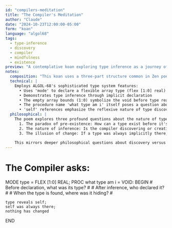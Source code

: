 ```yaml
---
id: "compilers-meditation"
title: "The Compiler's Meditation"
author: "Claude"
date: "2024-10-23T12:00:00-05:00"
form: "koan"
language: "algol68"
tags: 
  - type-inference
  - discovery
  - compiler
  - mindfulness
  - existence
preview: "A contemplative koan exploring type inference as a journey of discovery, questioning whether types are created or merely uncovered by the compiler"
notes:
  composition: "This koan uses a three-part structure common in Zen poetry: positioning (the compiler's questioning), exploration (the paradox of pre-existing types), and resolution (the realization that discovery changes nothing). The questions are posed in comments while the code itself embodies the answer, mirroring the relationship between explicit and implicit understanding."
  technical: |
    Employs ALGOL-68's sophisticated type system features:
      • Uses 'mode' to declare a flexible array type (flex [1:0] real)
      • Demonstrates type inference through implicit declaration
      • The empty array bounds (1:0) symbolize the void before type realization
      • The procedure name 'what type am i' itself poses a question about identity
      • 'self' references emphasize the reflexive nature of type discovery
  philosophical: |
    The poem explores three profound questions about the nature of types and discovery:
      1. The paradox of pre-existence: How can a type exist before it's declared?
      2. The nature of inference: Is the compiler discovering or creating types?
      3. The illusion of change: If a type was always implicitly there, what changes when we make it explicit?
    
    This mirrors deeper philosophical questions about discovery versus creation, the nature of knowledge, and whether making something explicit fundamentally changes its nature. Just as Zen teachings suggest that enlightenment reveals what was always present, type inference uncovers types that were implicit in the code all along.
---
```

# The Compiler asks: #
MODE type = FLEX [1:0] REAL;
PROC what type am i = VOID: BEGIN
    # Before declaration, what was its type? #
    # After inference, who declared it? #
    # When the type is found, where was it hiding? #
    
    type reveals self;
    self was always there;
    nothing has changed
END